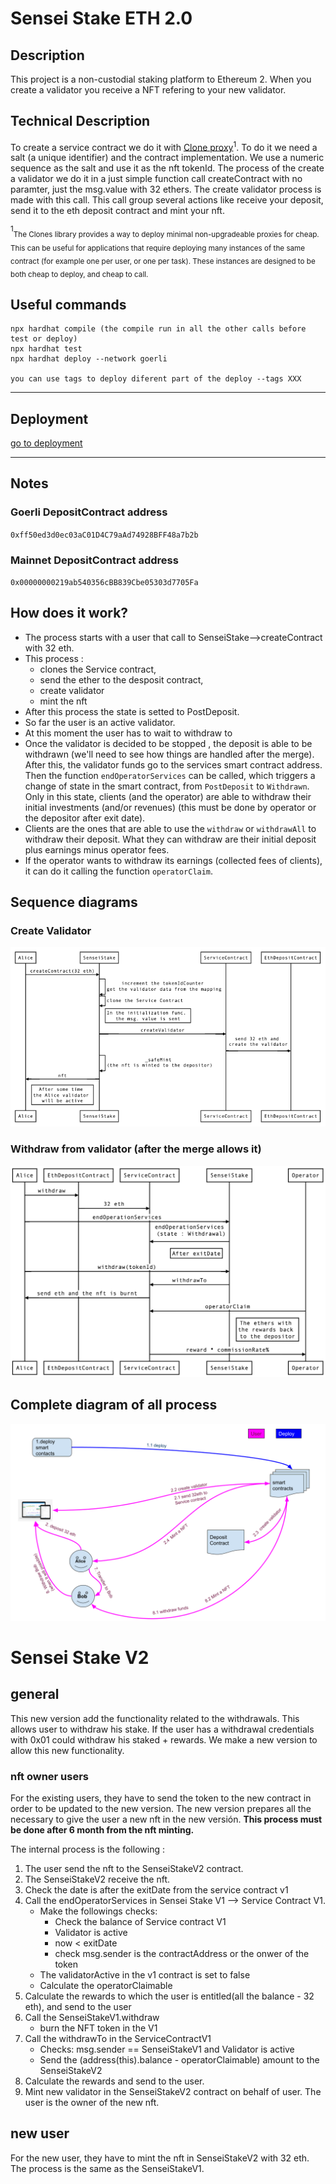 # Sensei Stake ETH 2.0

## Description 

This project is a non-custodial staking platform to Ethereum 2. When you create a validator you receive a NFT refering to your new validator. 

## Technical Description

To create a service contract we do it with [Clone proxy](#clone)<sup>1</sup>. To do it we need a salt (a unique identifier) and the contract implementation. We use a numeric sequence as the salt and use it as the nft tokenId. 
The process of the create a validator we do it in a just simple function call createContract with no paramter, just the msg.value with 32 ethers.
The create validator process is made with this call. This call group several actions like receive your deposit, send it to the eth deposit contract and mint your nft.

<sup>1</sup><a name="clone"></a><sub>The Clones library provides a way to deploy minimal non-upgradeable proxies for cheap. This can be useful for applications that require deploying many instances of the same contract (for example one per user, or one per task). These instances are designed to be both cheap to deploy, and cheap to call.</sub>

## Useful commands 

```shell
npx hardhat compile (the compile run in all the other calls before test or deploy)
npx hardhat test
npx hardhat deploy --network goerli 

you can use tags to deploy diferent part of the deploy --tags XXX 
```

---
## Deployment 

[go to deployment](deployment.md)

--- 

## Notes

### Goerli **DepositContract** address

``0xff50ed3d0ec03aC01D4C79aAd74928BFF48a7b2b``

### Mainnet **DepositContract** address

``0x00000000219ab540356cBB839Cbe05303d7705Fa``

## How does it work?
- The process starts with a user that call to SenseiStake-->createContract with 32 eth.  
- This process : 
  - clones the Service contract, 
  - send the ether to the desposit contract, 
  - create validator  
  - mint the nft
- After this process the state is setted to PostDeposit. 
- So far the user is an active validator. 
- At this moment the user has to wait to withdraw to 
- Once the validator is decided to be stopped , the deposit is able to be withdrawn (we'll need to see how things are handled after the merge). After this, the validator funds go to the services smart contract address. Then the function ``endOperatorServices`` can be called, which triggers a change of state in the smart contract, from ``PostDeposit`` to ``Withdrawn``. Only in this state, clients (and the operator) are able to withdraw their initial investments (and/or revenues) (this must be done by operator or the depositor after exit date).
- Clients are the ones that are able to use the ``withdraw`` or ``withdrawAll`` to withdraw their deposit. What they can withdraw are their initial deposit plus earnings minus operator fees.
- If the operator wants to withdraw its earnings (collected fees of clients), it can do it calling the function ``operatorClaim``.

## Sequence diagrams 

### Create Validator

![Deposit 32Eth - SenseiStake.drawio.png](readme_assets/CreateValidatorNFT.png)



### Withdraw from validator (after the merge allows it)

![Create a Validator - SenseiStake.drawio.png](readme_assets/WithdrawNFT.png)


## Complete diagram of all process
![Complete Diagram - SenseiStake.drawio.png](readme_assets/diagramaUIsenseistakeNFT.png)

# Sensei Stake V2

## general

This new version add the functionality related to the withdrawals. This allows user to withdraw his stake. If the user has a withdrawal credentials with 0x01 could withdraw his staked + rewards. 
We make a new version to allow this new functionality. 

### nft owner users

For the existing users, they have to send the token to the new contract in order to be updated to the new version. The new version prepares all the necessary to give the user a new nft in the new versión. 
<b>This process must be done after 6 month from the nft minting.</b> 

The internal process is the following : 
1. The user send the nft to the SenseiStakeV2 contract. 
2. The SenseiStakeV2 receive the nft. 
3. Check the date is after the exitDate from the service contract v1
4. Call the endOperatorServices in Sensei Stake V1 --> Service Contract V1. 
     - Make the followings checks: 
       - Check the balance of Service contract V1
       - Validator is active
       - now < exitDate
       - check msg.sender is the contractAddress or the onwer of the token
     - The validatorActive in the v1 contract is set to false
     - Calculate the operatorClaimable
5. Calculate the rewards to which the user is entitled(all the balance - 32 eth), and send to the user
6. Call the SenseiStakeV1.withdraw 
     - burn the NFT token in the V1
7. Call the withdrawTo in the ServiceContractV1
     - Checks: msg.sender == SenseiStakeV1 and Validator is active
     - Send the (address(this).balance - operatorClaimable) amount to the SenseiStakeV2
8. Calculate the rewards and send to the user. 
9. Mint new validator in the SenseiStakeV2 contract on behalf of user. The user is the owner of the new nft. 


## new user 

For the new user, they have to mint the nft in SenseiStakeV2 with 32 eth. The process is the same as the SenseiStakeV1. 




